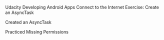 Udacity
Developing Android Apps
Connect to the Internet
Exercise: Create an AsyncTask

Created an AsyncTask

Practiced Missing Permissions
